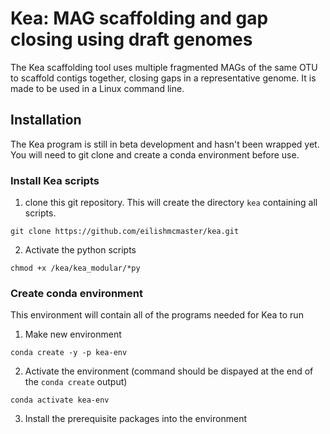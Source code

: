 # Kea: MAG scaffolding and gap closing using draft genomes

The Kea scaffolding tool uses multiple fragmented MAGs of the same OTU to scaffold contigs together, closing gaps in a representative genome. It is made to be used in a Linux command line.


## Installation 
The Kea program is still in beta development and hasn't been wrapped yet. You will need to git clone and create a conda environment before use. 

### Install Kea scripts

1. clone this git repository. This will create the directory `kea` containing all scripts.

```
git clone https://github.com/eilishmcmaster/kea.git
```

2. Activate the python scripts
```
chmod +x /kea/kea_modular/*py
```

### Create conda environment 

This environment will contain all of the programs needed for Kea to run 

1. Make new environment 

```
conda create -y -p kea-env
```

2. Activate the environment (command should be dispayed at the end of the `conda create` output)

```
conda activate kea-env
```

3. Install the prerequisite packages into the environment

```
